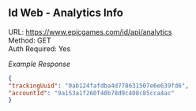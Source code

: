 ## Id Web - Analytics Info

URL: https://www.epicgames.com/id/api/analytics \
Method: GET \
Auth Required: Yes

_Example Response_

```json
{
"trackingUuid": "0ab124fafdba4d778631507e6e639fd6",
"accountId": "9a153a1f260f40b78d9c408c85cca4ac"
}
```